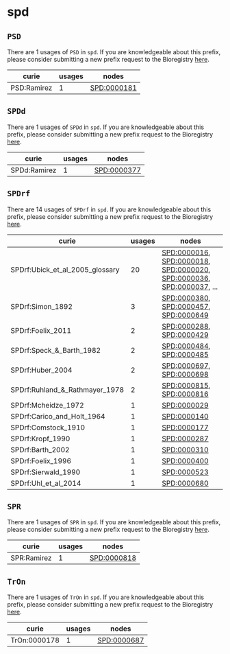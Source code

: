 # spd

## `PSD`

There are 1 usages of `PSD` in `spd`.
If you are knowledgeable about this prefix, please consider submitting a new prefix
request to the Bioregistry [here](https://github.com/biopragmatics/bioregistry/issues/new?assignees=cthoyt&labels=New%2CPrefix&template=new-prefix.yml&title=%5BResource%5D%3A%20PSD).

| curie       |   usages | nodes                                                     |
|-------------|----------|-----------------------------------------------------------|
| PSD:Ramirez |        1 | [SPD:0000181](http://purl.obolibrary.org/obo/SPD_0000181) |

## `SPDd`

There are 1 usages of `SPDd` in `spd`.
If you are knowledgeable about this prefix, please consider submitting a new prefix
request to the Bioregistry [here](https://github.com/biopragmatics/bioregistry/issues/new?assignees=cthoyt&labels=New%2CPrefix&template=new-prefix.yml&title=%5BResource%5D%3A%20SPDd).

| curie        |   usages | nodes                                                     |
|--------------|----------|-----------------------------------------------------------|
| SPDd:Ramirez |        1 | [SPD:0000377](http://purl.obolibrary.org/obo/SPD_0000377) |

## `SPDrf`

There are 14 usages of `SPDrf` in `spd`.
If you are knowledgeable about this prefix, please consider submitting a new prefix
request to the Bioregistry [here](https://github.com/biopragmatics/bioregistry/issues/new?assignees=cthoyt&labels=New%2CPrefix&template=new-prefix.yml&title=%5BResource%5D%3A%20SPDrf).

| curie                           |   usages | nodes                                                                                                                                                                                                                                                                                                      |
|---------------------------------|----------|------------------------------------------------------------------------------------------------------------------------------------------------------------------------------------------------------------------------------------------------------------------------------------------------------------|
| SPDrf:Ubick_et_al_2005_glossary |       20 | [SPD:0000016](http://purl.obolibrary.org/obo/SPD_0000016), [SPD:0000018](http://purl.obolibrary.org/obo/SPD_0000018), [SPD:0000020](http://purl.obolibrary.org/obo/SPD_0000020), [SPD:0000036](http://purl.obolibrary.org/obo/SPD_0000036), [SPD:0000037](http://purl.obolibrary.org/obo/SPD_0000037), ... |
| SPDrf:Simon_1892                |        3 | [SPD:0000380](http://purl.obolibrary.org/obo/SPD_0000380), [SPD:0000457](http://purl.obolibrary.org/obo/SPD_0000457), [SPD:0000649](http://purl.obolibrary.org/obo/SPD_0000649)                                                                                                                            |
| SPDrf:Foelix_2011               |        2 | [SPD:0000288](http://purl.obolibrary.org/obo/SPD_0000288), [SPD:0000429](http://purl.obolibrary.org/obo/SPD_0000429)                                                                                                                                                                                       |
| SPDrf:Speck_&_Barth_1982        |        2 | [SPD:0000484](http://purl.obolibrary.org/obo/SPD_0000484), [SPD:0000485](http://purl.obolibrary.org/obo/SPD_0000485)                                                                                                                                                                                       |
| SPDrf:Huber_2004                |        2 | [SPD:0000697](http://purl.obolibrary.org/obo/SPD_0000697), [SPD:0000698](http://purl.obolibrary.org/obo/SPD_0000698)                                                                                                                                                                                       |
| SPDrf:Ruhland_&_Rathmayer_1978  |        2 | [SPD:0000815](http://purl.obolibrary.org/obo/SPD_0000815), [SPD:0000816](http://purl.obolibrary.org/obo/SPD_0000816)                                                                                                                                                                                       |
| SPDrf:Mcheidze_1972             |        1 | [SPD:0000029](http://purl.obolibrary.org/obo/SPD_0000029)                                                                                                                                                                                                                                                  |
| SPDrf:Carico_and_Holt_1964      |        1 | [SPD:0000140](http://purl.obolibrary.org/obo/SPD_0000140)                                                                                                                                                                                                                                                  |
| SPDrf:Comstock_1910             |        1 | [SPD:0000177](http://purl.obolibrary.org/obo/SPD_0000177)                                                                                                                                                                                                                                                  |
| SPDrf:Kropf_1990                |        1 | [SPD:0000287](http://purl.obolibrary.org/obo/SPD_0000287)                                                                                                                                                                                                                                                  |
| SPDrf:Barth_2002                |        1 | [SPD:0000310](http://purl.obolibrary.org/obo/SPD_0000310)                                                                                                                                                                                                                                                  |
| SPDrf:Foelix_1996               |        1 | [SPD:0000400](http://purl.obolibrary.org/obo/SPD_0000400)                                                                                                                                                                                                                                                  |
| SPDrf:Sierwald_1990             |        1 | [SPD:0000523](http://purl.obolibrary.org/obo/SPD_0000523)                                                                                                                                                                                                                                                  |
| SPDrf:Uhl_et_al_2014            |        1 | [SPD:0000680](http://purl.obolibrary.org/obo/SPD_0000680)                                                                                                                                                                                                                                                  |

## `SPR`

There are 1 usages of `SPR` in `spd`.
If you are knowledgeable about this prefix, please consider submitting a new prefix
request to the Bioregistry [here](https://github.com/biopragmatics/bioregistry/issues/new?assignees=cthoyt&labels=New%2CPrefix&template=new-prefix.yml&title=%5BResource%5D%3A%20SPR).

| curie       |   usages | nodes                                                     |
|-------------|----------|-----------------------------------------------------------|
| SPR:Ramirez |        1 | [SPD:0000818](http://purl.obolibrary.org/obo/SPD_0000818) |

## `TrOn`

There are 1 usages of `TrOn` in `spd`.
If you are knowledgeable about this prefix, please consider submitting a new prefix
request to the Bioregistry [here](https://github.com/biopragmatics/bioregistry/issues/new?assignees=cthoyt&labels=New%2CPrefix&template=new-prefix.yml&title=%5BResource%5D%3A%20TrOn).

| curie        |   usages | nodes                                                     |
|--------------|----------|-----------------------------------------------------------|
| TrOn:0000178 |        1 | [SPD:0000687](http://purl.obolibrary.org/obo/SPD_0000687) |

